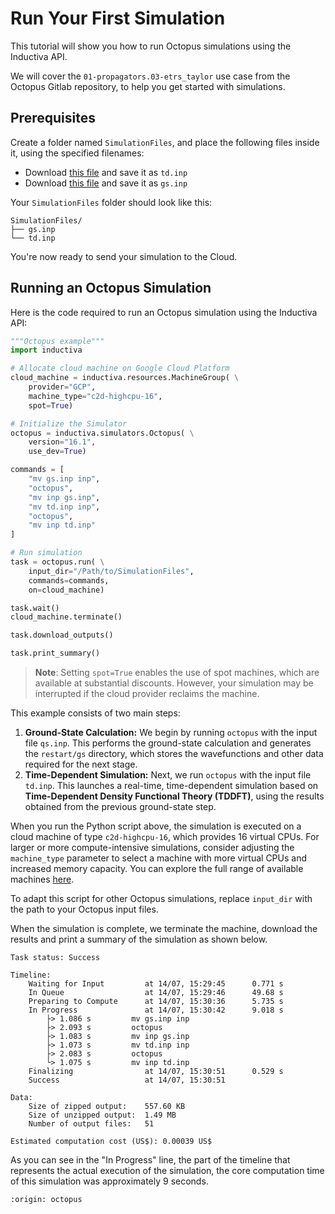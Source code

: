 # Run Your First Simulation
This tutorial will show you how to run Octopus simulations using the Inductiva API. 

We will cover the `01-propagators.03-etrs_taylor` use case from the Octopus Gitlab repository, to help you get started with simulations.

## Prerequisites
Create a folder named `SimulationFiles`, and place the following files inside it, using the specified filenames:
- Download [this file](https://gitlab.com/octopus-code/octopus/-/raw/16.1/testsuite/real_time/01-propagators.03-etrs_taylor.inp?ref_type=tags) and save it as `td.inp`
- Download [this file](https://gitlab.com/octopus-code/octopus/-/raw/16.1/testsuite/real_time/02-propagators.01-gs.inp?ref_type=tags) and save it as `gs.inp`

Your `SimulationFiles` folder should look like this:

```
SimulationFiles/
├── gs.inp
└── td.inp
```

You're now ready to send your simulation to the Cloud.

## Running an Octopus Simulation
Here is the code required to run an Octopus simulation using the Inductiva API:

```python
"""Octopus example"""
import inductiva

# Allocate cloud machine on Google Cloud Platform
cloud_machine = inductiva.resources.MachineGroup( \
    provider="GCP",
    machine_type="c2d-highcpu-16",
	spot=True)

# Initialize the Simulator
octopus = inductiva.simulators.Octopus( \
    version="16.1",
    use_dev=True)

commands = [
    "mv gs.inp inp",
    "octopus",
    "mv inp gs.inp",
    "mv td.inp inp",
    "octopus",
    "mv inp td.inp"
]

# Run simulation
task = octopus.run( \
    input_dir="/Path/to/SimulationFiles",
    commands=commands,
    on=cloud_machine)

task.wait()
cloud_machine.terminate()

task.download_outputs()

task.print_summary()
```

> **Note**: Setting `spot=True` enables the use of spot machines, which are available at substantial discounts. 
> However, your simulation may be interrupted if the cloud provider reclaims the machine.

This example consists of two main steps:
1. **Ground-State Calculation:**
   We begin by running `octopus` with the input file `qs.inp`. This performs the ground-state calculation and generates the `restart/gs` directory, which stores the wavefunctions and other data required for the next stage.
2. **Time-Dependent Simulation:**
   Next, we run `octopus` with the input file `td.inp`. This launches a real-time, time-dependent simulation based on **Time-Dependent Density Functional Theory (TDDFT)**, using the results obtained from the previous ground-state step.

When you run the Python script above, the simulation is executed on a cloud machine of type `c2d-highcpu-16`, which provides 
16 virtual CPUs. For larger or more compute-intensive simulations, consider adjusting the `machine_type` parameter to 
select a machine with more virtual CPUs and increased memory capacity. You can explore the full range of available machines [here](https://console.inductiva.ai/machine-groups/instance-types).

To adapt this script for other Octopus simulations, replace `input_dir` with the
path to your Octopus input files.

When the simulation is complete, we terminate the machine, download the results and print a summary of the simulation as shown below.

```
Task status: Success

Timeline:
	Waiting for Input         at 14/07, 15:29:45      0.771 s
	In Queue                  at 14/07, 15:29:46      49.68 s
	Preparing to Compute      at 14/07, 15:30:36      5.735 s
	In Progress               at 14/07, 15:30:42      9.018 s
		├> 1.086 s         mv gs.inp inp
		├> 2.093 s         octopus
		├> 1.083 s         mv inp gs.inp
		├> 1.073 s         mv td.inp inp
		├> 2.083 s         octopus
		└> 1.075 s         mv inp td.inp
	Finalizing                at 14/07, 15:30:51      0.529 s
	Success                   at 14/07, 15:30:51      

Data:
	Size of zipped output:    557.60 KB
	Size of unzipped output:  1.49 MB
	Number of output files:   51

Estimated computation cost (US$): 0.00039 US$
```

As you can see in the "In Progress" line, the part of the timeline that represents the actual execution of the simulation, 
the core computation time of this simulation was approximately 9 seconds.

```{banner_small}
:origin: octopus
```


